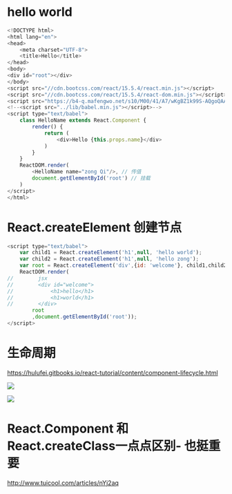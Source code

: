 # hello world

```js
<!DOCTYPE html>
<html lang="en">
<head>
    <meta charset="UTF-8">
    <title>Hello</title>
</head>
<body>
<div id="root"></div>
</body>
<script src="//cdn.bootcss.com/react/15.5.4/react.min.js"></script>
<script src="//cdn.bootcss.com/react/15.5.4/react-dom.min.js"></script>
<script src="https://b4-q.mafengwo.net/s10/M00/41/A7/wKgBZ1k99S-AQgoQAAv5hCkoCjw0625.js"></script>
<!--<script src="../lib/babel.min.js"></script>-->
<script type="text/babel">
    class HelloName extends React.Component {
        render() {
            return (
                <div>Hello {this.props.name}</div>
            )
        }
    }
    ReactDOM.render(
        <HelloName name="zong Qi"/>, // 传值
        document.getElementById('root') // 挂载
    )
</script>
</html>
```



# React.createElement 创建节点



```js
<script type="text/babel">
    var child1 = React.createElement('h1',null, 'hello world');
    var child2 = React.createElement('h1',null, 'hello zong');
    var root = React.createElement('div',{id: 'welcome'}, child1,child2);
    ReactDOM.render(
//        jsx
//        <div id="welcome">
//            <h1>hello</h1>
//            <h1>world</h1>
//        </div>
        root
        ,document.getElementById('root'));
</script>
```



# 生命周期

https://hulufei.gitbooks.io/react-tutorial/content/component-lifecycle.html

![](https://ws4.sinaimg.cn/large/006tNbRwly1fgi60pqgx9j30v80j8q5s.jpg)

![](https://ws3.sinaimg.cn/large/006tNbRwly1fgi67rov2rj30rs0bq760.jpg)



# React.Component 和 React.createClass一点点区别- 也挺重要

http://www.tuicool.com/articles/nYj2aq

